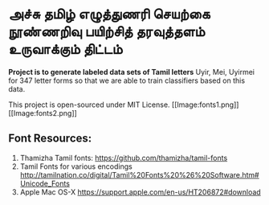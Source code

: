 
# அச்சு தமிழ் எழுத்துணரி செயற்கை நூண்ணறிவு பயிற்சித் தரவுத்தளம் உருவாக்கும் திட்டம்
**Project is to generate labeled data sets of Tamil letters**
Uyir, Mei, Uyirmei for 347 letter forms so that we are able to train classifiers
based on this data.

This project is open-sourced under MIT License.
[[Image:fonts1.png]]
[[Image:fonts2.png]]


## Font Resources:
1. Thamizha Tamil fonts: 
   https://github.com/thamizha/tamil-fonts
2. Tamil Fonts for various encodings
   http://tamilnation.co/digital/Tamil%20Fonts%20%26%20Software.htm#Unicode_Fonts
3. Apple Mac OS-X
   https://support.apple.com/en-us/HT206872#download
